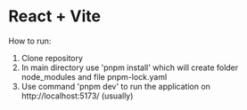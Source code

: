 # React + Vite

How to run:

1. Clone repository
2. In main directory use 'pnpm install' which will create folder node_modules and file pnpm-lock.yaml
3. Use command 'pnpm dev' to run the application on http://localhost:5173/ (usually)